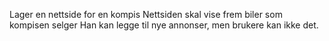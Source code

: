 Lager en nettside for en kompis
Nettsiden skal vise frem biler som kompisen selger
Han kan legge til nye annonser, men brukere kan ikke det. 